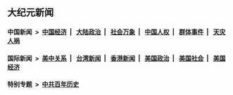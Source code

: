 ## 大纪元新闻

#### 中国新闻 &nbsp;>&nbsp; [中国经济](indexes/ncid283/README.md?03021245) &nbsp;| &nbsp; [大陆政治](indexes/ncid277/README.md?03021245) &nbsp;| &nbsp; [社会万象](indexes/ncid282/README.md?03021245) &nbsp;| &nbsp; [中国人权](indexes/ncid278/README.md?03021245) &nbsp;| &nbsp; [群体事件](indexes/ncid279/README.md?03021245) &nbsp;| &nbsp; [天灾人祸](indexes/ncid280/README.md?03021245)

#### 国际新闻 &nbsp;>&nbsp; [美中关系](indexes/nf1412576/README.md?03021245) &nbsp;| &nbsp; [台湾新闻](indexes/ncid1349361/README.md?03021245) &nbsp;| &nbsp; [香港新闻](indexes/ncid1349362/README.md?03021245) &nbsp;| &nbsp; [美国政治](indexes/ncid1078159/README.md?03021245) &nbsp;| &nbsp; [美国社会](indexes/ncid1078160/README.md?03021245) &nbsp;| &nbsp; [美国经济](indexes/ncid1078158/README.md?03021245)

#### 特别专题 &nbsp;>&nbsp; [中共百年历史](https://github.com/epoch-news/epoch-special/blob/master/README.md?03021245)  
